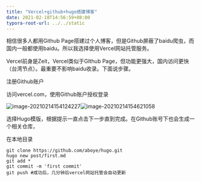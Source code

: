 ```yaml
---
title: "Vercel+github+hugo搭建博客"
date: 2021-02-18T14:56:59+08:00
typora-root-url: ../../static
---
```


相信很多人都用Github Page搭建过个人博客，但是Github屏蔽了baidu爬虫，而国内一般都使用baidu。所以我选择使用Vercel网站托管服务。

Vercel前身是Zeit，Vercel类似于GIthub Page，但功能更强大，国内访问更快（台湾节点）。最重要不影响baidu收录。下面说步骤。

注册Github账户

访问vercel.com，使用Github账户授权登录

![image-20210214154124227](/images/image-20210214154124227.png)![image-20210214154621058](/images/image-20210214154621058.png)

选择Hugo模版，根据提示一直点击下一步直到完成。在Github账号下也会生成一个相关仓库，

在本地目录

~~~
git clone https://github.com/aboye/hugo.git
hugo new post/first.md
git add *
git commit -m 'first commit'
git push #成功后，几分钟后vercel网站托管会自动更新
~~~

